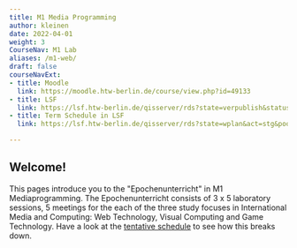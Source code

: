 ```yaml
---
title: M1 Media Programming
author: kleinen
date: 2022-04-01
weight: 3
CourseNav: M1 Lab
aliases: /m1-web/
draft: false
courseNavExt:
- title: Moodle
  link: https://moodle.htw-berlin.de/course/view.php?id=49133
- title: LSF
  link: https://lsf.htw-berlin.de/qisserver/rds?state=verpublish&status=init&vmfile=no&publishid=204497&moduleCall=webInfo&publishConfFile=webInfo&publishSubDir=veranstaltung
- title: Term Schedule in LSF
  link: https://lsf.htw-berlin.de/qisserver/rds?state=wplan&act=stg&pool=stg&P.subc=plan&k_abstgv.abstgvnr=312&idcol=k_abstgv.abstgvnr&idval=312&k_abstgv.dtxt=internationale&r_zuordabstgv.semvonint=1&r_zuordabstgv.sembisint=4&purge=n&getglobal=n&text=Internationale+Medieninformatik+%28M%29%2C+Pr%C3%BCfungsOrdnung+20162

---
```


## Welcome!

This pages introduce you to the "Epochenunterricht" in M1 Mediaprogramming.
The Epochenunterricht consists of 3 x 5 laboratory sessions, 5 meetings
for the each of the three study
focuses in International Media and Computing: Web Technology,
Visual Computing and Game Technology.
Have a look at the [tentative schedule](schedule) to
see how this breaks down.
